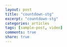 ```yaml
---
layout: post
title: "countdown-stg"
excerpt: "countdown-stg"
categories: articles
tags: [sample-post, video]
comments: true
share: true
---
```


<div class="apester-media" data-media-id="5ee2413b79bd67178604e18a" height="404"></div><script async src="https://static.stg.apester.com/js/sdk/latest/apester-sdk.js"></script>
<br>
